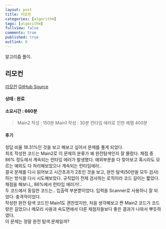 ```yaml
---
layout: post
title: 리모컨
categories: [algorithm]
tags: [algorithm]
fullview: false
comments: true
published: true
outlink: 0
---
```


알고리즘 풀이.

## 리모컨
[리모컨](https://www.acmicpc.net/problem/1107)
[GitHub Source](https://github.com/kingbbode/algorithm-source/tree/master/src/problem1107)  

#### 상태 : 완료

#### 소요시간 : 660분
> Main2 작성 : 150분
> Main1 작성 : 30분
> 런타임 에러로 인한 헤맴 400분

#### 후기
 정답 비율 18.31%인 것을 보고 해보고 싶어서 문제를 풀게 되었다.  
 최초 작성한 코드는 Main2로 이 문제의 분류가 왜 완전탐색인지 잘 몰랐다.
 채점 중 86% 정도에서 계속되는 런타임 에러가 발생했다. 예외부분을 다 찾아보고 혹시라도 모르는 예외도 다 처리해보았으나 계속되는 런타임에러..   
 결국 문제를 다시 읽어보고 시간초과가 2초인 것을 보고, 완전 탐색(50만을 모두 검사)하는 방식을 다시 시도해보았다. 
 규칙없이 전체 검사하는 로직이라 코드 길이는 짧았다. 채점을 해보니,, 86%에서 런타임 에러가!..  
 두 코드에서 동일한 코드는.. 입출력 부분뿐이었다. 입력을 Scanner로 사용하니 잘 되었다. 충격적이었다.  
 작성한 완전 탐색 코드인 Main1도 괜찬았지만, 처음 생각해보고 짠 Main2 코드가 코드량은 길었으나 메모리 사용과 속도면에서 다른 채점자들보다 좋은 결과가 나와서 뿌듯하였다.  
 이 문제는 정말 완전 탐색 문제일까?
 
